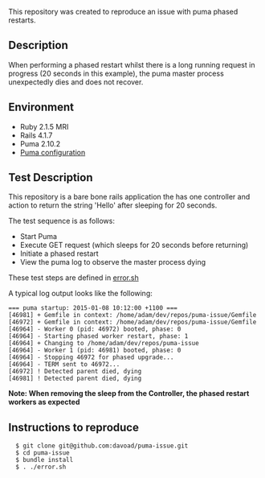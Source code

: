 This repository was created to reproduce an issue with puma phased restarts.

## Description
When performing a phased restart whilst there is a long running request in progress (20 seconds in this example), 
the puma master process unexpectedly dies and does not recover. 

## Environment

 - Ruby 2.1.5 MRI
 - Rails 4.1.7
 - Puma 2.10.2
 - [Puma configuration](config/puma.rb)
 
## Test Description
This repository is a bare bone rails application the has one controller and action to return the string 
'Hello' after sleeping for 20 seconds.

The test sequence is as follows:

- Start Puma
- Execute GET request (which sleeps for 20 seconds before returning)
- Initiate a phased restart
- View the puma log to observe the master process dying

These test steps are defined in [error.sh](error.sh)

A typical log output looks like the following:

```
=== puma startup: 2015-01-08 10:12:00 +1100 ===
[46981] + Gemfile in context: /home/adam/dev/repos/puma-issue/Gemfile
[46972] + Gemfile in context: /home/adam/dev/repos/puma-issue/Gemfile
[46964] - Worker 0 (pid: 46972) booted, phase: 0
[46964] - Starting phased worker restart, phase: 1
[46964] + Changing to /home/adam/dev/repos/puma-issue
[46964] - Worker 1 (pid: 46981) booted, phase: 0
[46964] - Stopping 46972 for phased upgrade...
[46964] - TERM sent to 46972...
[46972] ! Detected parent died, dying
[46981] ! Detected parent died, dying
```

**Note: When removing the sleep from the Controller, the phased restart workers as expected**

## Instructions to reproduce

```
  $ git clone git@github.com:davoad/puma-issue.git
  $ cd puma-issue
  $ bundle install
  $ . ./error.sh
```
